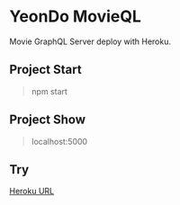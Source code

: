 # YeonDo MovieQL

Movie GraphQL Server deploy with Heroku.

## Project Start

> npm start

## Project Show

> localhost:5000

## Try

[Heroku URL](https://yeondo-movieql.herokuapp.com/graphql)
